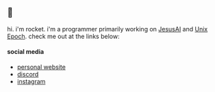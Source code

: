 ## 👋

hi. i'm rocket. i'm a programmer primarily working on [JesusAI](https://github.com/JesusAIexperience/JesusAI)
and [Unix Epoch](https://github.com/schneerocket/Unix-Epoch). 
check me out at the links below:

#### social media

 - [personal website](https://schneerocket.github.io)
 - [discord](https://discord.gg/xz8YM9ucBT)
 - [instagram](https://instagram.com/schneerocket)
